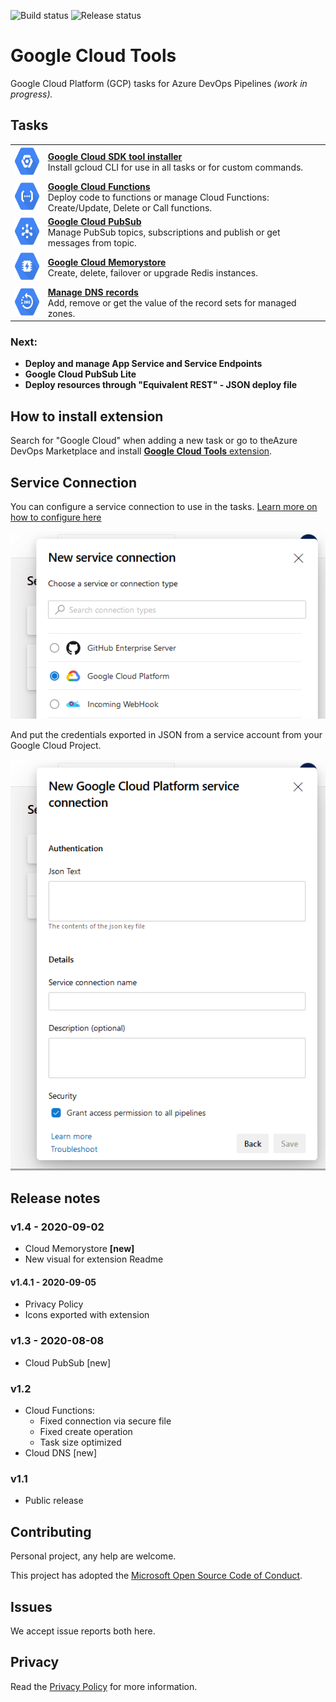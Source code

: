 ![Build status](https://dev.azure.com/nexsobr/nx-team/_apis/build/status/Tools/External/AzureDevOps.GoogleCloudTools.BaseExtension) ![Release status](https://vsrm.dev.azure.com/nexsobr/_apis/public/Release/badge/7c7f8052-bec7-4f7d-b267-22a6f7da4a37/5/5) 

# Google Cloud Tools

Google Cloud Platform (GCP) tasks for Azure DevOps Pipelines
_(work in progress)._

## Tasks

|||
|-|-|
| [<img src="images/icons/sdk.png" height="48">](https://github.com/nexsolab/azure-devops-google-cloud-tools/tree/master/Tasks/GoogleCloudSdkTool) | **[Google Cloud SDK tool installer](https://github.com/nexsolab/azure-devops-google-cloud-tools/tree/master/Tasks/GoogleCloudSdkTool)**<br>Install gcloud CLI for use in all tasks or for custom commands. |
| [<img src="images/icons/functions.png" height="48">](https://github.com/nexsolab/azure-devops-google-cloud-tools/tree/master/Tasks/GoogleCloudFunctions) | **[Google Cloud Functions](https://github.com/nexsolab/azure-devops-google-cloud-tools/tree/master/Tasks/GoogleCloudFunctions)**<br>Deploy code to functions or manage Cloud Functions:<br> Create/Update, Delete or Call functions. |
| [<img src="images/icons/pubsub.png" height="48">](https://github.com/nexsolab/azure-devops-google-cloud-tools/tree/master/Tasks/GoogleCloudPubSub) | **[Google Cloud PubSub](https://github.com/nexsolab/azure-devops-google-cloud-tools/tree/master/Tasks/GoogleCloudPubSub)**<br>Manage PubSub topics, subscriptions and publish or get messages from topic. |
| [<img src="images/icons/memorystore.png" height="48">](https://github.com/nexsolab/azure-devops-google-cloud-tools/tree/master/Tasks/GoogleCloudMemorystore) | **[Google Cloud Memorystore](https://github.com/nexsolab/azure-devops-google-cloud-tools/tree/master/Tasks/GoogleCloudMemorystore)**<br>Create, delete, failover or upgrade Redis instances. |
| [<img src="images/icons/dns.png" height="48">](https://github.com/nexsolab/azure-devops-google-cloud-tools/tree/master/Tasks/GoogleCloudDNS) | **[Manage DNS records](https://github.com/nexsolab/azure-devops-google-cloud-tools/tree/master/Tasks/GoogleCloudDNS)**<br>Add, remove or get the value of the record sets for managed zones. |

### Next:
- **Deploy and manage App Service and Service Endpoints**
- **Google Cloud PubSub Lite**
- **Deploy resources through "Equivalent REST" - JSON deploy file**

## How to install extension
Search for "Google Cloud" when adding a new task or go to theAzure DevOps Marketplace and install [**Google Cloud Tools** extension](https://marketplace.visualstudio.com/items?itemName=nexso.azure-devops-google-cloud-tools).

## Service Connection

You can configure a service connection to use in the tasks.
[Learn more on how to configure here](SERVICECONN.md)

![](images/scmenu.png)

And put the credentials exported in JSON from a service account from your Google Cloud Project.

![](images/sc.png)

## Release notes

### v1.4 - 2020-09-02

- Cloud Memorystore **[new]**
- New visual for extension Readme

#### v1.4.1 - 2020-09-05

- Privacy Policy
- Icons exported with extension

### v1.3 - 2020-08-08

- Cloud PubSub [new]

### v1.2

- Cloud Functions:
  - Fixed connection via secure file
  - Fixed create operation
  - Task size optimized
- Cloud DNS [new]

### v1.1

- Public release

## Contributing

Personal project, any help are welcome.

This project has adopted the [Microsoft Open Source Code of Conduct](https://opensource.microsoft.com/codeofconduct/).

## Issues

We accept issue reports both here.

## Privacy

Read the [Privacy Policy](https://github.com/nexsolab/azure-devops-google-cloud-tools/blob/master/privacy-policy.md) for more information.
